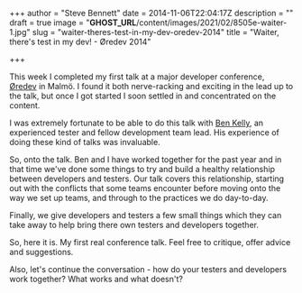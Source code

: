 +++
author = "Steve Bennett"
date = 2014-11-06T22:04:17Z
description = ""
draft = true
image = "__GHOST_URL__/content/images/2021/02/8505e-waiter-1.jpg"
slug = "waiter-theres-test-in-my-dev-oredev-2014"
title = "Waiter, there's test in my dev! - Øredev 2014"

+++


This week I completed my first talk at a major developer conference, [Øredev](http://www.oredev.org/2014) in Malmö. I found it both nerve-racking and exciting in the lead up to the talk, but once I got started I soon settled in and concentrated on the content.

I was extremely fortunate to be able to do this talk with [Ben Kelly](http://testjutsu.com/), an experienced tester and fellow development team lead. His experience of doing these kind of talks was invaluable.

So, onto the talk. Ben and I have worked together for the past year and in that time we've done some things to try and build a healthy relationship between developers and testers. Our talk covers this relationship, starting out with the conflicts that some teams encounter before moving onto the way we set up teams, and through to the practices we do day-to-day.

Finally, we give developers and testers a few small things which they can take away to help bring there own testers and developers together.

So, here it is. My first real conference talk. Feel free to critique, offer advice and suggestions.

Also, let's continue the conversation - how do your testers and developers work together? What works and what doesn't?




